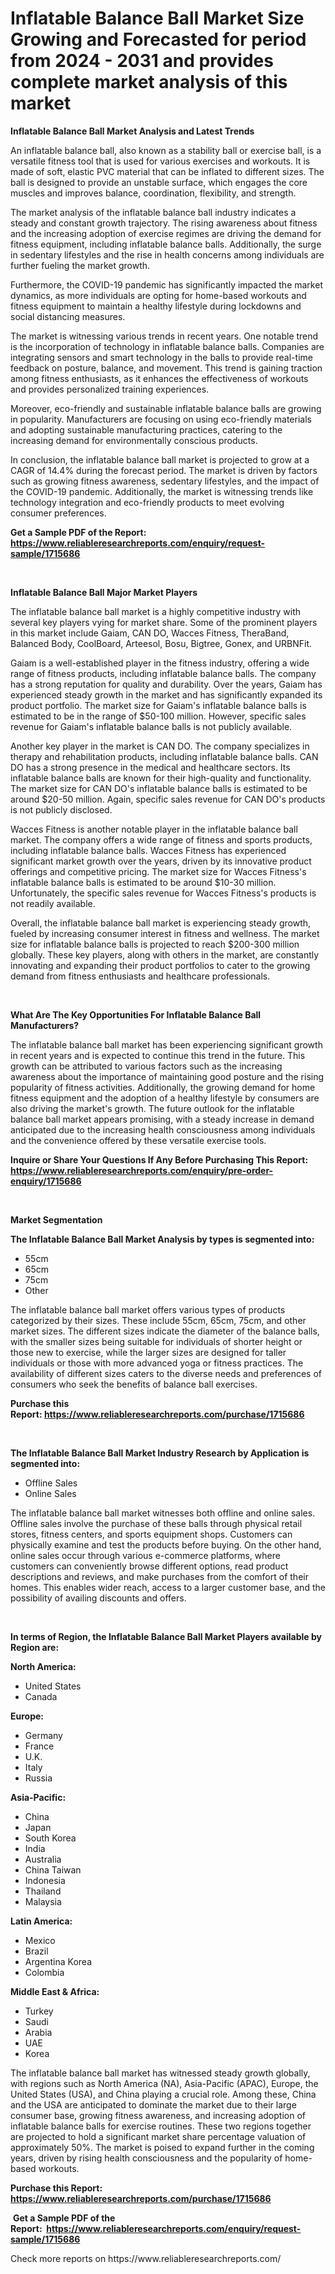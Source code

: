 <p><h1>Inflatable Balance Ball Market Size Growing and Forecasted for period from 2024 - 2031 and provides complete market analysis of this market</h1></p><p><strong>Inflatable Balance Ball Market Analysis and Latest Trends</strong></p>
<p><p>An inflatable balance ball, also known as a stability ball or exercise ball, is a versatile fitness tool that is used for various exercises and workouts. It is made of soft, elastic PVC material that can be inflated to different sizes. The ball is designed to provide an unstable surface, which engages the core muscles and improves balance, coordination, flexibility, and strength.</p><p>The market analysis of the inflatable balance ball industry indicates a steady and constant growth trajectory. The rising awareness about fitness and the increasing adoption of exercise regimes are driving the demand for fitness equipment, including inflatable balance balls. Additionally, the surge in sedentary lifestyles and the rise in health concerns among individuals are further fueling the market growth.</p><p>Furthermore, the COVID-19 pandemic has significantly impacted the market dynamics, as more individuals are opting for home-based workouts and fitness equipment to maintain a healthy lifestyle during lockdowns and social distancing measures.</p><p>The market is witnessing various trends in recent years. One notable trend is the incorporation of technology in inflatable balance balls. Companies are integrating sensors and smart technology in the balls to provide real-time feedback on posture, balance, and movement. This trend is gaining traction among fitness enthusiasts, as it enhances the effectiveness of workouts and provides personalized training experiences.</p><p>Moreover, eco-friendly and sustainable inflatable balance balls are growing in popularity. Manufacturers are focusing on using eco-friendly materials and adopting sustainable manufacturing practices, catering to the increasing demand for environmentally conscious products.</p><p>In conclusion, the inflatable balance ball market is projected to grow at a CAGR of 14.4% during the forecast period. The market is driven by factors such as growing fitness awareness, sedentary lifestyles, and the impact of the COVID-19 pandemic. Additionally, the market is witnessing trends like technology integration and eco-friendly products to meet evolving consumer preferences.</p></p>
<p><strong>Get a Sample PDF of the Report:&nbsp; <a href="https://www.reliableresearchreports.com/enquiry/request-sample/1715686">https://www.reliableresearchreports.com/enquiry/request-sample/1715686</a></strong></p>
<p>&nbsp;</p>
<p><strong>Inflatable Balance Ball Major Market Players</strong></p>
<p><p>The inflatable balance ball market is a highly competitive industry with several key players vying for market share. Some of the prominent players in this market include Gaiam, CAN DO, Wacces Fitness, TheraBand, Balanced Body, CoolBoard, Arteesol, Bosu, Bigtree, Gonex, and URBNFit. </p><p>Gaiam is a well-established player in the fitness industry, offering a wide range of fitness products, including inflatable balance balls. The company has a strong reputation for quality and durability. Over the years, Gaiam has experienced steady growth in the market and has significantly expanded its product portfolio. The market size for Gaiam's inflatable balance balls is estimated to be in the range of $50-100 million. However, specific sales revenue for Gaiam's inflatable balance balls is not publicly available.</p><p>Another key player in the market is CAN DO. The company specializes in therapy and rehabilitation products, including inflatable balance balls. CAN DO has a strong presence in the medical and healthcare sectors. Its inflatable balance balls are known for their high-quality and functionality. The market size for CAN DO's inflatable balance balls is estimated to be around $20-50 million. Again, specific sales revenue for CAN DO's products is not publicly disclosed.</p><p>Wacces Fitness is another notable player in the inflatable balance ball market. The company offers a wide range of fitness and sports products, including inflatable balance balls. Wacces Fitness has experienced significant market growth over the years, driven by its innovative product offerings and competitive pricing. The market size for Wacces Fitness's inflatable balance balls is estimated to be around $10-30 million. Unfortunately, the specific sales revenue for Wacces Fitness's products is not readily available.</p><p>Overall, the inflatable balance ball market is experiencing steady growth, fueled by increasing consumer interest in fitness and wellness. The market size for inflatable balance balls is projected to reach $200-300 million globally. These key players, along with others in the market, are constantly innovating and expanding their product portfolios to cater to the growing demand from fitness enthusiasts and healthcare professionals.</p></p>
<p>&nbsp;</p>
<p><strong>What Are The Key Opportunities For Inflatable Balance Ball Manufacturers?</strong></p>
<p><p>The inflatable balance ball market has been experiencing significant growth in recent years and is expected to continue this trend in the future. This growth can be attributed to various factors such as the increasing awareness about the importance of maintaining good posture and the rising popularity of fitness activities. Additionally, the growing demand for home fitness equipment and the adoption of a healthy lifestyle by consumers are also driving the market's growth. The future outlook for the inflatable balance ball market appears promising, with a steady increase in demand anticipated due to the increasing health consciousness among individuals and the convenience offered by these versatile exercise tools.</p></p>
<p><strong>Inquire or Share Your Questions If Any Before Purchasing This Report: <a href="https://www.reliableresearchreports.com/enquiry/pre-order-enquiry/1715686">https://www.reliableresearchreports.com/enquiry/pre-order-enquiry/1715686</a></strong></p>
<p>&nbsp;</p>
<p><strong>Market Segmentation</strong></p>
<p><strong>The Inflatable Balance Ball Market Analysis by types is segmented into:</strong></p>
<p><ul><li>55cm</li><li>65cm</li><li>75cm</li><li>Other</li></ul></p>
<p><p>The inflatable balance ball market offers various types of products categorized by their sizes. These include 55cm, 65cm, 75cm, and other market sizes. The different sizes indicate the diameter of the balance balls, with the smaller sizes being suitable for individuals of shorter height or those new to exercise, while the larger sizes are designed for taller individuals or those with more advanced yoga or fitness practices. The availability of different sizes caters to the diverse needs and preferences of consumers who seek the benefits of balance ball exercises.</p></p>
<p><strong>Purchase this Report:&nbsp;<a href="https://www.reliableresearchreports.com/purchase/1715686">https://www.reliableresearchreports.com/purchase/1715686</a></strong></p>
<p>&nbsp;</p>
<p><strong>The Inflatable Balance Ball Market Industry Research by Application is segmented into:</strong></p>
<p><ul><li>Offline Sales</li><li>Online Sales</li></ul></p>
<p><p>The inflatable balance ball market witnesses both offline and online sales. Offline sales involve the purchase of these balls through physical retail stores, fitness centers, and sports equipment shops. Customers can physically examine and test the products before buying. On the other hand, online sales occur through various e-commerce platforms, where customers can conveniently browse different options, read product descriptions and reviews, and make purchases from the comfort of their homes. This enables wider reach, access to a larger customer base, and the possibility of availing discounts and offers.</p></p>
<p>&nbsp;</p>
<p><strong>In terms of Region, the Inflatable Balance Ball Market Players available by Region are:</strong></p>
<p>
    <p> <strong> North America: </strong>
        <ul>
            <li>United States</li>
            <li>Canada</li>
        </ul>
        </p> 
    <p> <strong> Europe: </strong>
        <ul>
            <li>Germany</li>
            <li>France</li>
            <li>U.K.</li>
            <li>Italy</li>
            <li>Russia</li>
        </ul>
        </p> 
    <p> <strong> Asia-Pacific: </strong>
        <ul>
            <li>China</li>
            <li>Japan</li>
            <li>South Korea</li>
            <li>India</li>
            <li>Australia</li>
            <li>China Taiwan</li>
            <li>Indonesia</li>
            <li>Thailand</li>
            <li>Malaysia</li>
        </ul>
        </p> 
    <p> <strong> Latin America: </strong>
        <ul>
            <li>Mexico</li>
            <li>Brazil</li>
            <li>Argentina Korea</li>
            <li>Colombia</li>
        </ul>
        </p> 
    <p> <strong> Middle East & Africa: </strong>
        <ul>
            <li>Turkey</li>
            <li>Saudi</li>
            <li>Arabia</li>
            <li>UAE</li>
            <li>Korea</li>
        </ul>
    </p>
    </p>
<p><p>The inflatable balance ball market has witnessed steady growth globally, with regions such as North America (NA), Asia-Pacific (APAC), Europe, the United States (USA), and China playing a crucial role. Among these, China and the USA are anticipated to dominate the market due to their large consumer base, growing fitness awareness, and increasing adoption of inflatable balance balls for exercise routines. These two regions together are projected to hold a significant market share percentage valuation of approximately 50%. The market is poised to expand further in the coming years, driven by rising health consciousness and the popularity of home-based workouts.</p></p>
<p><strong>Purchase this Report: <a href="https://www.reliableresearchreports.com/purchase/1715686">https://www.reliableresearchreports.com/purchase/1715686</a></strong></p>
<p>&nbsp;<strong>Get a Sample PDF of the Report:&nbsp;&nbsp;<a href="https://www.reliableresearchreports.com/enquiry/request-sample/1715686">https://www.reliableresearchreports.com/enquiry/request-sample/1715686</a></strong></p>
<p><strong></strong></p>
<p>Check more reports on https://www.reliableresearchreports.com/</p>